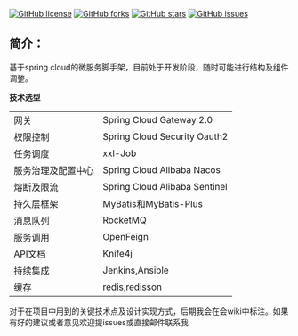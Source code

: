 [![GitHub license](https://img.shields.io/github/license/beifei1/fire-cloud?style=flat-square)](https://github.com/beifei1/fire-cloud/blob/master/LICENSE)    [![GitHub forks](https://img.shields.io/github/forks/beifei1/fire-cloud?style=flat-square)](https://github.com/beifei1/fire-cloud/network)    [![GitHub stars](https://img.shields.io/github/stars/beifei1/fire-cloud?style=flat-square)](https://github.com/beifei1/fire-cloud/stargazers)   [![GitHub issues](https://img.shields.io/github/issues/beifei1/fire-cloud?style=flat-square)](https://github.com/beifei1/fire-cloud/issues)
   

## 简介：

基于spring cloud的微服务脚手架，目前处于开发阶段，随时可能进行结构及组件调整。

**技术选型**

|                    |                               |
| ------------------ | ----------------------------- |
| 网关               | Spring Cloud Gateway 2.0      |
| 权限控制           | Spring Cloud Security Oauth2  |
| 任务调度           | xxl-Job                       |
| 服务治理及配置中心 | Spring Cloud Alibaba Nacos    |
| 熔断及限流         | Spring Cloud Alibaba Sentinel |
| 持久层框架         | MyBatis和MyBatis-Plus         |
| 消息队列           | RocketMQ                         |
| 服务调用           | OpenFeign                     |
| API文档           | Knife4j                     |
| 持续集成           | Jenkins,Ansible              |
| 缓存           | redis,redisson              |

对于在项目中用到的关键技术点及设计实现方式，后期我会在会wiki中标注。如果有好的建议或者意见欢迎提issues或直接邮件联系我
